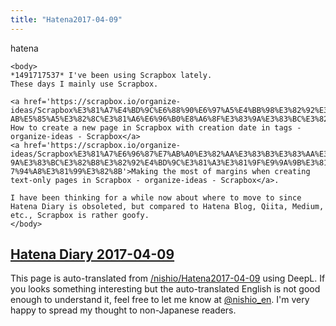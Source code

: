 ```yaml
---
title: "Hatena2017-04-09"
---
```


hatena

```
<body>
*1491717537* I've been using Scrapbox lately.
These days I mainly use Scrapbox.

<a href='https://scrapbox.io/organize-ideas/Scrapbox%E3%81%A7%E4%BD%9C%E6%88%90%E6%97%A5%E4%BB%98%E3%82%92%E3%82%BF%E3%82%B0%E3%81% AB%E5%85%A5%E3%82%8C%E3%81%A6%E6%96%B0%E8%A6%8F%E3%83%9A%E3%83%BC%E3%82%B8%E4%BD%9C%E6%88%90%E3%81%99%E3%82%8B%E6%96%B9%E6%B3%95'> How to create a new page in Scrapbox with creation date in tags - organize-ideas - Scrapbox</a>
<a href='https://scrapbox.io/organize-ideas/Scrapbox%E3%81%A7%E6%96%87%E7%AB%A0%E3%82%AA%E3%83%B3%E3%83%AA%E3%83%BC%E3%81%AE%E3%83% 9A%E3%83%BC%E3%82%B8%E3%82%92%E4%BD%9C%E3%81%A3%E3%81%9F%E9%9A%9B%E3%81%AB%E4%BD%99%E7%99%BD%E3%82%92%E6%9C%89%E5%8A%B9%E6%B4%BB%E 7%94%A8%E3%81%99%E3%82%8B'>Making the most of margins when creating text-only pages in Scrapbox - organize-ideas - Scrapbox</a>.

I have been thinking for a while now about where to move to since Hatena Diary is obsoleted, but compared to Hatena Blog, Qiita, Medium, etc., Scrapbox is rather goofy.
</body>
```


[Hatena Diary 2017-04-09](https://nishiohirokazu.hatenadiary.org/archive/2017/04/09)
---
This page is auto-translated from [/nishio/Hatena2017-04-09](https://scrapbox.io/nishio/Hatena2017-04-09) using DeepL. If you looks something interesting but the auto-translated English is not good enough to understand it, feel free to let me know at [@nishio_en](https://twitter.com/nishio_en). I'm very happy to spread my thought to non-Japanese readers.